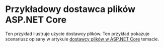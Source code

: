 # <a name="aspnet-core-file-provider-sample"></a>Przykładowy dostawca plików ASP.NET Core

Ten przykład ilustruje użycie dostawcy plików. Ten przykład pokazuje scenariusz opisany w artykule [dostawcy plików w ASP.NET Core](https://docs.microsoft.com/aspnet/core/fundamentals/file-providers) temacie.
